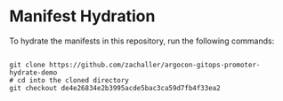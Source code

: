 
# Manifest Hydration

To hydrate the manifests in this repository, run the following commands:

```shell

git clone https://github.com/zachaller/argocon-gitops-promoter-hydrate-demo
# cd into the cloned directory
git checkout de4e26834e2b3995acde5bac3ca59d7fb4f33ea2
```